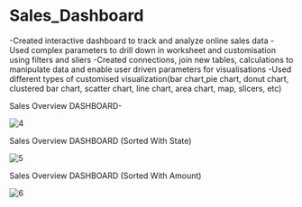 # Sales_Dashboard
-Created interactive dashboard to track and analyze online sales data
-Used complex parameters to drill down in worksheet and customisation using filters and sliers
-Created connections, join new tables, calculations to manipulate data and enable user driven parameters for visualisations
-Used different types of customised visualization(bar chart,pie chart, donut chart, clustered bar chart, scatter chart, line chart, area chart, map, slicers, etc)

Sales Overview DASHBOARD-

![4](https://github.com/apurva0712/Sales_Dashboard/assets/109143923/64df1d26-cf9c-4c12-ad37-8591f506737a)

Sales Overview DASHBOARD (Sorted With State)

![5](https://github.com/apurva0712/Sales_Dashboard/assets/109143923/918c4d5f-3690-4551-b4d6-ff628f9e81cf)

Sales Overview DASHBOARD (Sorted With Amount)

![6](https://github.com/apurva0712/Sales_Dashboard/assets/109143923/5d4d2c9a-a93f-49b7-ae69-15138bd42ae9)
